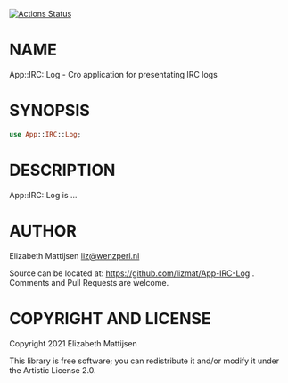 [![Actions Status](https://github.com/lizmat/App-IRC-Log/workflows/test/badge.svg)](https://github.com/lizmat/App-IRC-Log/actions)

NAME
====

App::IRC::Log - Cro application for presentating IRC logs

SYNOPSIS
========

```raku
use App::IRC::Log;
```

DESCRIPTION
===========

App::IRC::Log is ...

AUTHOR
======

Elizabeth Mattijsen <liz@wenzperl.nl>

Source can be located at: https://github.com/lizmat/App-IRC-Log . Comments and Pull Requests are welcome.

COPYRIGHT AND LICENSE
=====================

Copyright 2021 Elizabeth Mattijsen

This library is free software; you can redistribute it and/or modify it under the Artistic License 2.0.

